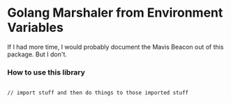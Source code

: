 Golang Marshaler from Environment Variables
===========================================

If I had more time, I would probably document the Mavis Beacon out of
this package. But I don't.

### How to use this library
```golang

// import stuff and then do things to those imported stuff


```
